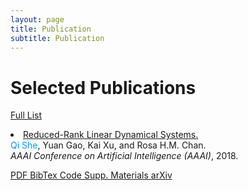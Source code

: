 ```yaml
---
layout: page
title: Publication
subtitle: Publication
---
```


<div class="row">
  <div class="col-xs-12 col-md-4 section-heading">
    <h1>Selected Publications</h1>
    <p class="view-all">
      <a href="/publication/">
        Full List
        <i class="fa fa-angle-double-right"></i>
      </a>
    </p>
  </div>

<div class="col-xs-12 col-md-12">
<li itemscope itemtype="http://schema.org/CreativeWork">
  <i class="fa-li fa fa-file-text-o pub-icon" aria-hidden="true"></i>
  <span itemprop="name">
    <a href="https://sheqi.github.io/publication/aaai18/" itemprop="url">Reduced-Rank Linear Dynamical Systems.</a>
  </span>
  <div class="pub-authors" itemprop="author">
  <font color=#0099ff>Qi She</font>, Yuan Gao, Kai Xu, and Rosa H.M. Chan.
  </div>
  <div class="pub-publication">
    <em>AAAI Conference on Artificial Intelligence (AAAI)</em>, 2018.
  </div>
<p>

<a class="btn btn-primary btn-outline btn-xs" href="https://EthanYGao.github.io/pdf/CVPR2019%20-%20NDDR-CNN.pdf">
  PDF
</a>

<a class="btn btn-primary btn-outline btn-xs" href="https://EthanYGao.github.io/bibtex/CVPR19%20-%20NDDR-CNN.bib.txt">
  BibTex
</a>

<a class="btn btn-primary btn-outline btn-xs" href="https://github.com/ethanygao/NDDR-CNN">
  Code
</a>

<a class="btn btn-primary btn-outline btn-xs" href="https://EthanYGao.github.io/sm/CVPR2019%20-%20supp%20-%20NDDR-CNN.pdf">
  Supp. Materials
</a>

<a class="btn btn-primary btn-outline btn-xs" href="https://arxiv.org/abs/1801.08297">
  arXiv
</a>

</p>
</li>
</div>
</div>